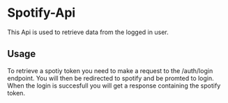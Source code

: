 # Spotify-Api
This Api is used to retrieve data from the logged in user.

## Usage
To retrieve a spotiy token you need to make a request to the /auth/login endpoint. You will then be redirected to spotify and be promted to login. When the login is succesfull you will get a response containing the spotify token.
